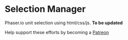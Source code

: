 # Selection Manager
Phaser.io unit selection using html/css/js. **To be updated**

Help support these efforts by becoming a [Patreon](https://www.patreon.com/user?u=4928922)
